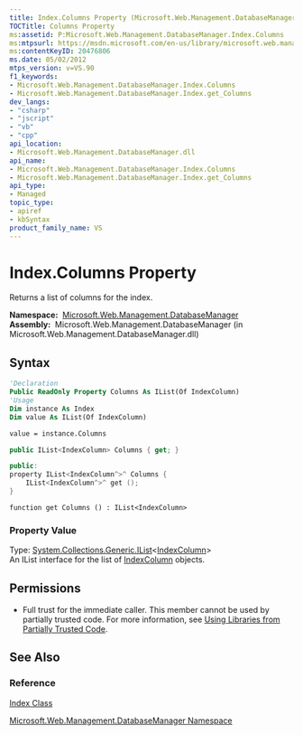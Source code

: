 ```yaml
---
title: Index.Columns Property (Microsoft.Web.Management.DatabaseManager)
TOCTitle: Columns Property
ms:assetid: P:Microsoft.Web.Management.DatabaseManager.Index.Columns
ms:mtpsurl: https://msdn.microsoft.com/en-us/library/microsoft.web.management.databasemanager.index.columns(v=VS.90)
ms:contentKeyID: 20476806
ms.date: 05/02/2012
mtps_version: v=VS.90
f1_keywords:
- Microsoft.Web.Management.DatabaseManager.Index.Columns
- Microsoft.Web.Management.DatabaseManager.Index.get_Columns
dev_langs:
- "csharp"
- "jscript"
- "vb"
- "cpp"
api_location:
- Microsoft.Web.Management.DatabaseManager.dll
api_name:
- Microsoft.Web.Management.DatabaseManager.Index.Columns
- Microsoft.Web.Management.DatabaseManager.Index.get_Columns
api_type:
- Managed
topic_type:
- apiref
- kbSyntax
product_family_name: VS
---
```


# Index.Columns Property

Returns a list of columns for the index.

**Namespace:**  [Microsoft.Web.Management.DatabaseManager](microsoft-web-management-databasemanager-namespace.md)  
**Assembly:**  Microsoft.Web.Management.DatabaseManager (in Microsoft.Web.Management.DatabaseManager.dll)

## Syntax

```vb
'Declaration
Public ReadOnly Property Columns As IList(Of IndexColumn)
'Usage
Dim instance As Index
Dim value As IList(Of IndexColumn)

value = instance.Columns
```

```csharp
public IList<IndexColumn> Columns { get; }
```

```cpp
public:
property IList<IndexColumn^>^ Columns {
    IList<IndexColumn^>^ get ();
}
```

```jscript
function get Columns () : IList<IndexColumn>
```

### Property Value

Type: [System.Collections.Generic.IList](https://msdn.microsoft.com/library/5y536ey6)\<[IndexColumn](indexcolumn-class-microsoft-web-management-databasemanager.md)\>  
An IList interface for the list of [IndexColumn](indexcolumn-class-microsoft-web-management-databasemanager.md) objects.  

## Permissions

  - Full trust for the immediate caller. This member cannot be used by partially trusted code. For more information, see [Using Libraries from Partially Trusted Code](https://msdn.microsoft.com/library/8skskf63).

## See Also

### Reference

[Index Class](index-class-microsoft-web-management-databasemanager.md)

[Microsoft.Web.Management.DatabaseManager Namespace](microsoft-web-management-databasemanager-namespace.md)

